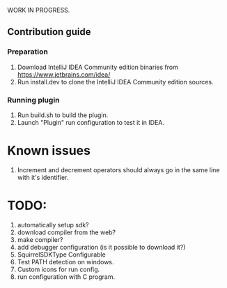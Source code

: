 WORK IN PROGRESS.

## Contribution guide

### Preparation

1. Download IntelliJ IDEA Community edition binaries from https://www.jetbrains.com/idea/
2. Run install.dev to clone the IntelliJ IDEA Community edition sources.

### Running plugin

1. Run build.sh to build the plugin.
2. Launch "Plugin" run configuration to test it in IDEA.


# Known issues

1. Increment and decrement operators should always go in the same line with it's identifier.

# TODO:
1. automatically setup sdk?
2. download compiler from the web?
3. make compiler?
5. add debugger configuration (is it possible to download it?)
6. SquirrelSDKType Configurable
8. Test PATH detection on windows.
9. Custom icons for run config.
10. run configuration with C program.